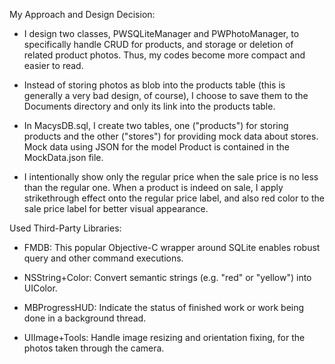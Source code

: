 My Approach and Design Decision:

- I design two classes, PWSQLiteManager and PWPhotoManager, to specifically handle CRUD for products, and storage or deletion of related product photos. Thus, my codes become more compact and easier to read.

- Instead of storing photos as blob into the products table (this is generally a very bad design, of course), I choose to save them to the Documents directory and only its link into the products table.

- In MacysDB.sql, I create two tables, one ("products") for storing products and the other ("stores") for providing mock data about stores. Mock data using JSON for the model Product is contained in the MockData.json file.

- I intentionally show only the regular price when the sale price is no less than the regular one. When a product is indeed on sale, I apply strikethrough effect onto the regular price label, and also red color to the sale price label for better visual appearance.

Used Third-Party Libraries:

- FMDB: This popular Objective-C wrapper around SQLite enables robust query and other command executions.

- NSString+Color: Convert semantic strings (e.g. "red" or "yellow") into UIColor.

- MBProgressHUD: Indicate the status of finished work or work being done in a background thread.

- UIImage+Tools: Handle image resizing and orientation fixing, for the photos taken through the camera.
